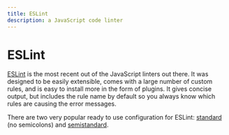 ```yaml
---
title: ESLint
description: a JavaScript code linter
---
```


# ESLint

[ESLint](http://eslint.org/) is the most recent out of the JavaScript linters out there. It was designed to be easily extensible, comes with a large number of custom rules, and is easy to install more in the form of plugins. It gives concise output, but includes the rule name by default so you always know which rules are causing the error messages.

There are two very popular ready to use configuration for ESLint: [standard](https://github.com/feross/standard) (no semicolons) and [semistandard](https://github.com/Flet/semistandard).

